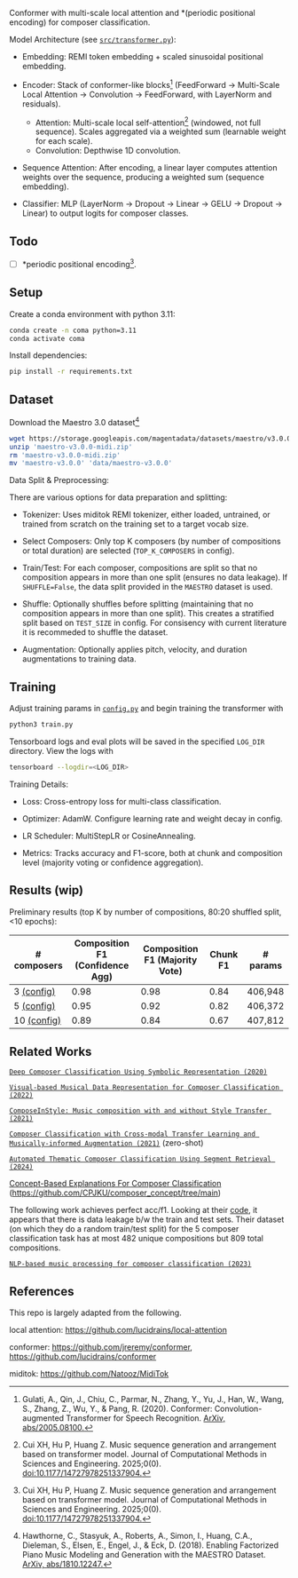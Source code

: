 Conformer with multi-scale local attention and *(periodic positional encoding) for composer classification.

Model Architecture (see [`src/transformer.py`](src/transformer.py)):

- Embedding: REMI token embedding + scaled sinusoidal positional embedding.

- Encoder: Stack of conformer-like blocks[^1] (FeedForward → Multi-Scale Local Attention → Convolution → FeedForward, with LayerNorm and residuals).
    - Attention: Multi-scale local self-attention[^2] (windowed, not full sequence). Scales aggregated via a weighted sum (learnable weight for each scale).
    - Convolution: Depthwise 1D convolution.

- Sequence Attention: After encoding, a linear layer computes attention weights over the sequence, producing a weighted sum (sequence embedding).

- Classifier: MLP (LayerNorm → Dropout → Linear → GELU → Dropout → Linear) to output logits for composer classes.

## Todo

- [ ] *periodic positional encoding[^2].

## Setup

Create a conda environment with python 3.11:

```bash
conda create -n coma python=3.11
conda activate coma
```

Install dependencies:

```bash
pip install -r requirements.txt
```

## Dataset

Download the Maestro 3.0 dataset[^3]

```bash
wget https://storage.googleapis.com/magentadata/datasets/maestro/v3.0.0/maestro-v3.0.0-midi.zip
unzip 'maestro-v3.0.0-midi.zip'
rm 'maestro-v3.0.0-midi.zip'
mv 'maestro-v3.0.0' 'data/maestro-v3.0.0'
```

Data Split & Preprocessing:

There are various options for data preparation and splitting:

- Tokenizer: Uses miditok REMI tokenizer, either loaded, untrained, or trained from scratch on the training set to a target vocab size.

- Select Composers: Only top K composers (by number of compositions or total duration) are selected (`TOP_K_COMPOSERS` in config).

- Train/Test: For each composer, compositions are split so that no composition appears in more than one split (ensures no data leakage). If `SHUFFLE=False`, the data split provided in the `MAESTRO` dataset is used.

- Shuffle: Optionally shuffles before splitting (maintaining that no composition appears in more than one split). This creates a stratified split based on `TEST_SIZE` in config. For consisency with current literature it is recommeded to shuffle the dataset.

- Augmentation: Optionally applies pitch, velocity, and duration augmentations to training data.

## Training

Adjust training params in [`config.py`](/config.py) and begin training the transformer with

```bash
python3 train.py
```

Tensorboard logs and eval plots will be saved in the specified `LOG_DIR` directory. View the logs with

```bash
tensorboard --logdir=<LOG_DIR>
```

Training Details:

- Loss: Cross-entropy loss for multi-class classification.

- Optimizer: AdamW. Configure learning rate and weight decay in config.

- LR Scheduler: MultiStepLR or CosineAnnealing.

- Metrics: Tracks accuracy and F1-score, both at chunk and composition level (majority voting or confidence aggregation).

## Results (wip)

Preliminary results (top K by number of compositions, 80:20 shuffled split, <10 epochs):

| # composers                          | Composition F1 (Confidence Agg) | Composition F1 (Majority Vote) | Chunk F1 | # params |
|--------------------------------------|---------------------------------|--------------------------------|----------|----------|
| 3 [(config)](/configs/K=3.json)      | 0.98                            | 0.98                           | 0.84     | 406,948  |
| 5 [(config)](/configs/K=5.json)      | 0.95                            | 0.92                           | 0.82     | 406,372  |
| 10 [(config)](/configs/K=10.json)    | 0.89                            | 0.84                           | 0.67     | 407,812  | 

## Related Works

[`Deep Composer Classification Using Symbolic Representation (2020)`](https://arxiv.org/pdf/2010.00823)

[`Visual-based Musical Data Representation for Composer Classification (2022)`](https://doi.org/10.1109/iSAI-NLP56921.2022.9960254)

[`ComposeInStyle: Music composition with and without Style Transfer (2021)`](https://doi.org/10.1016/j.eswa.2021.116195)

[`Composer Classification with Cross-modal Transfer Learning and Musically-informed Augmentation (2021)`](https://archives.ismir.net/ismir2021/paper/000100.pdf) (zero-shot)

[`Automated Thematic Composer Classification Using Segment Retrieval (2024)`](https://doi.org/10.1109/MIPR62202.2024.00032)

[Concept-Based Explanations For Composer Classification](https://archives.ismir.net/ismir2022/paper/000105.pdf) (https://github.com/CPJKU/composer_concept/tree/main)

The following work achieves perfect acc/f1. Looking at their [code](https://github.com/SirawitC/NLP-based-music-processing-for-composer-classification), it appears that there is data leakage b/w the train and test sets. Their dataset (on which they do a random train/test split) for the 5 composer classification task has at most 482 unique compositions but 809 total compositions.

[`NLP-based music processing for composer classification (2023)`](https://doi.org/10.1038/s41598-023-40332-0)

## References

This repo is largely adapted from the following.

local attention: https://github.com/lucidrains/local-attention

conformer: https://github.com/jreremy/conformer, https://github.com/lucidrains/conformer

miditok: https://github.com/Natooz/MidiTok

[^1]: Gulati, A., Qin, J., Chiu, C., Parmar, N., Zhang, Y., Yu, J., Han, W., Wang, S., Zhang, Z., Wu, Y., & Pang, R. (2020). Conformer: Convolution-augmented Transformer for Speech Recognition. [ArXiv, abs/2005.08100.](https://arxiv.org/abs/2005.08100)

[^2]: Cui XH, Hu P, Huang Z. Music sequence generation and arrangement based on transformer model. Journal of Computational Methods in Sciences and Engineering. 2025;0(0). [doi:10.1177/14727978251337904.](https://doi.org/10.1177/14727978251337904)

[^3]: Hawthorne, C., Stasyuk, A., Roberts, A., Simon, I., Huang, C.A., Dieleman, S., Elsen, E., Engel, J., & Eck, D. (2018). Enabling Factorized Piano Music Modeling and Generation with the MAESTRO Dataset. [ArXiv, abs/1810.12247.](https://arxiv.org/abs/1810.12247)